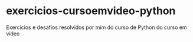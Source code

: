 # exercicios-cursoemvideo-python
 Exercícios e desafios resolvidos por mim do curso de Python do curso em video
